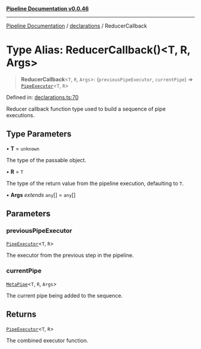 [**Pipeline Documentation v0.0.46**](../../README.md)

***

[Pipeline Documentation](../../modules.md) / [declarations](../README.md) / ReducerCallback

# Type Alias: ReducerCallback()\<T, R, Args\>

> **ReducerCallback**\<`T`, `R`, `Args`\>: (`previousPipeExecutor`, `currentPipe`) => [`PipeExecutor`](PipeExecutor.md)\<`T`, `R`\>

Defined in: [declarations.ts:70](https://github.com/stonemjs/pipeline/blob/437717c2a315db06047331ae86596a6933a8a199/src/declarations.ts#L70)

Reducer callback function type used to build a sequence of pipe executions.

## Type Parameters

• **T** = `unknown`

The type of the passable object.

• **R** = `T`

The type of the return value from the pipeline execution, defaulting to `T`.

• **Args** *extends* `any`[] = `any`[]

## Parameters

### previousPipeExecutor

[`PipeExecutor`](PipeExecutor.md)\<`T`, `R`\>

The executor from the previous step in the pipeline.

### currentPipe

[`MetaPipe`](../interfaces/MetaPipe.md)\<`T`, `R`, `Args`\>

The current pipe being added to the sequence.

## Returns

[`PipeExecutor`](PipeExecutor.md)\<`T`, `R`\>

The combined executor function.
